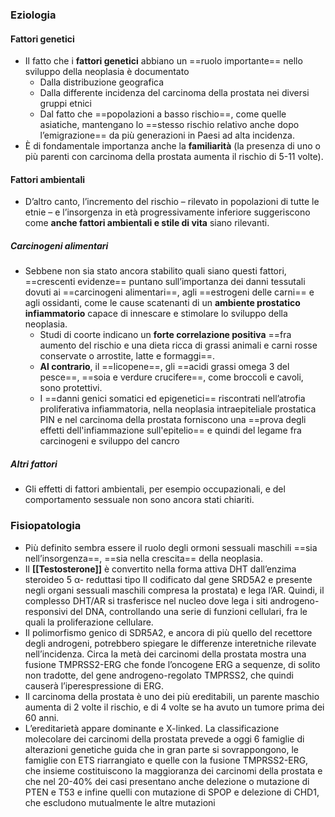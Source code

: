 
### Eziologia
#### Fattori genetici
- Il fatto che i **fattori genetici** abbiano un ==ruolo importante== nello sviluppo della neoplasia è documentato 
	- Dalla distribuzione geografica
	- Dalla differente incidenza del carcinoma della prostata nei diversi gruppi etnici
	- Dal fatto che ==popolazioni a basso rischio==, come quelle asiatiche, mantengano lo ==stesso rischio relativo anche dopo l’emigrazione== da più generazioni in Paesi ad alta incidenza. 
- È di fondamentale importanza anche la **familiarità** (la presenza di uno o più parenti con carcinoma della prostata aumenta il rischio di 5-11 volte).
#### Fattori ambientali
- D’altro canto, l’incremento del rischio – rilevato in popolazioni di tutte le etnie – e l’insorgenza in età progressivamente inferiore suggeriscono come **anche fattori ambientali e stile di vita** siano rilevanti.
##### Carcinogeni alimentari
- Sebbene non sia stato ancora stabilito quali siano questi fattori, ==crescenti evidenze== puntano sull’importanza dei danni tessutali dovuti ai ==carcinogeni alimentari==, agli ==estrogeni delle carni== e agli ossidanti, come le cause scatenanti di un **ambiente prostatico infiammatorio** capace di innescare e stimolare lo sviluppo della neoplasia.
	- Studi di coorte indicano un **forte correlazione positiva** ==fra aumento del rischio e una dieta ricca di grassi animali e carni rosse conservate o arrostite, latte e formaggi==.
	- **Al contrario**, il ==licopene==, gli ==acidi grassi omega 3 del pesce==, ==soia e verdure crucifere==, come broccoli e cavoli, sono protettivi.
	- I ==danni genici somatici ed epigenetici== riscontrati  nell’atrofia proliferativa infiammatoria, nella neoplasia intraepiteliale prostatica PIN e nel carcinoma della prostata forniscono una ==prova degli effetti dell'infiammazione sull'epitelio== e quindi del legame fra carcinogeni e sviluppo del cancro
##### Altri fattori
- Gli effetti di fattori ambientali, per esempio occupazionali, e del comportamento sessuale non sono ancora stati chiariti. 
### Fisiopatologia
- Più definito sembra essere il ruolo degli ormoni sessuali maschili ==sia nell’insorgenza==, ==sia nella crescita== della neoplasia.
- Il **[[Testosterone]]** è convertito nella forma attiva DHT dall’enzima steroideo 5 α- reduttasi tipo II codificato dal gene SRD5A2 e presente negli organi sessuali maschili compresa la prostata) e lega l’AR. Quindi, il complesso DHT/AR si trasferisce nel nucleo dove lega i siti androgeno-responsivi del DNA, controllando una serie di funzioni cellulari, fra le quali la proliferazione cellulare.
- Il polimorfismo genico di SDR5A2, e ancora di più quello del recettore degli androgeni, potrebbero spiegare le differenze interetniche rilevate nell’incidenza. Circa la metà dei carcinomi della prostata mostra una fusione TMPRSS2-ERG che fonde l’oncogene ERG a sequenze, di solito non tradotte, del gene androgeno-regolato TMPRSS2, che quindi causerà l’iperespressione di ERG.
- Il carcinoma della prostata è uno dei più ereditabili, un parente maschio aumenta di 2 volte il rischio, e di 4 volte se ha avuto un tumore prima dei 60 anni.
- L’ereditarietà appare dominante e X-linked. La classificazione molecolare dei carcinomi della prostata prevede a oggi 6 famiglie di alterazioni genetiche guida che in gran parte si sovrappongono, le famiglie con ETS riarrangiato e quelle con la fusione TMPRSS2-ERG, che insieme costituiscono la maggioranza dei carcinomi della prostata e che nel 20-40% dei casi presentano anche delezione o mutazione di PTEN e T53 e infine quelli con mutazione di SPOP e delezione di CHD1, che escludono mutualmente le altre mutazioni